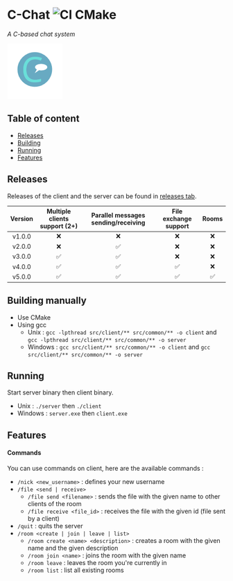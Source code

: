# C-Chat ![CI CMake](https://github.com/BrokenSwing/C-Chat/workflows/CI%20CMake/badge.svg)

*A C-based chat system*

![](assets/logo-128x128.png)

## Table of content

* [Releases](#releases)
* [Building](#building-manually)
* [Running](#running)
* [Features](#features)

## Releases

Releases of the client and the server can be found in [releases tab](https://github.com/BrokenSwing/C-Chat/releases).

| Version | Multiple clients support (2+) | Parallel messages sending/receiving | File exchange support | Rooms                |
|:-------:|:-----------------------------:|:-----------------------------------:|:---------------------:|:--------------------:|
| v1.0.0  |   :x:                         |  :x:                                |   :x:                 | :x:                  |
| v2.0.0  |   :x:                         |  :white_check_mark:                 |   :x:                 | :x:                  |
| v3.0.0  |   :white_check_mark:          |  :white_check_mark:                 |   :x:                 | :x:                  |
| v4.0.0  |   :white_check_mark:          |  :white_check_mark:                 |   :white_check_mark:  | :x:                  |
| v5.0.0  |   :white_check_mark:          |  :white_check_mark:                 |   :white_check_mark:  | :white_check_mark:   |

## Building manually

* Use CMake
* Using gcc
    * Unix : `gcc -lpthread src/client/** src/common/** -o client` and `gcc -lpthread src/client/** src/common/** -o server`
    * Windows : `gcc src/client/** src/common/** -o client` and `gcc src/client/** src/common/** -o server`
    
## Running

Start server binary then client binary.
* Unix : `./server` then `./client`
* Windows : `server.exe` then `client.exe`

## Features

#### Commands

You can use commands on client, here are the available commands :
* `/nick <new_username>` : defines your new username
* `/file <send | receive>`
    * `/file send <filename>` : sends the file with the given name to other clients of the room
    * `/file receive <file_id>` : receives the file with the given id (file sent by a client)
* `/quit` : quits the server
* `/room <create | join | leave | list>`
    * `/room create <name> <description>` : creates a room with the given name and the given description
    * `/room join <name>` : joins the room with the given name
    * `/room leave` : leaves the room you're currently in
    * `/room list` : list all existing rooms